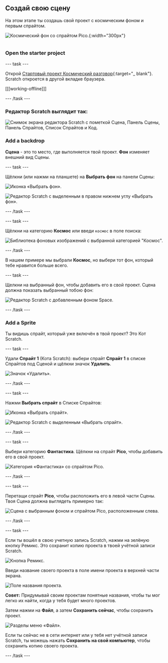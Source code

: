 ## Создай свою сцену

<div style="display: flex; flex-wrap: wrap">
<div style="flex-basis: 200px; flex-grow: 1; margin-right: 15px;">
На этом этапе ты создашь свой проект с космическим фоном и первым спрайтом. 
</div>
<div>

![Космический фон со спрайтом Pico.](images/backdrop-step.png){:width="300px"}

</div>
</div>

### Open the starter project

--- task ---

Открой [Стартовый проект Космический разговор](https://scratch.mit.edu/projects/582213331/editor){:target="_ blank"}. Scratch откроется в другой вкладке браузера.

[[[working-offline]]]

--- /task ---

### Редактор Scratch выглядит так:

![Снимок экрана редактора Scratch с пометкой Сцена, Панель Сцены, Панель Спрайтов, Список Спрайтов и Код.](images/scratch-interface.png)

### Add a backdrop

**Сцена** - это то место, где выполняется твой проект. **Фон** изменяет внешний вид Сцены.

--- task ---

Щёлкни (или нажми на планшете) на **Выбрать фон** на панели Сцены:

![Иконка «Выбрать фон».](images/backdrop-button.png)

![Редактор Scratch с выделенным в правом нижнем углу «Выбрать фон».](images/choose-a-backdrop.png)

--- /task ---

--- task ---

Щёлкни на категорию **Космос** или введи `космос` в поле поиска:

![Библиотека фоновых изображений с выбранной категорией "Космос".](images/space-backdrops.png)

--- /task ---

В нашем примере мы выбрали **Космос**, но выбери тот фон, который тебе нравится больше всего.

--- task ---

Щелкни на выбранный фон, чтобы добавить его в свой проект. Сцена должна показать выбранный тобою фон:

![Редактор Scratch с добавленным фоном Space.](images/inserted-backdrop.png)

--- /task ---

### Add a Sprite

Ты видишь спрайт, который уже включён в твой проект? Это Кот Scratch.

--- task ---

Удали **Спрайт 1** (Кота Scratch): выбери спрайт **Спрайт 1** в списке Спрайтов под Сценой и щёлкни значок **Удалить**.

![Значок «Удалить».](images/delete-sprite.png)

--- /task ---

--- task ---

Нажми **Выбрать спрайт** в Списке Спрайтов:

![Иконка «Выбрать спрайт».](images/sprite-button.png)

![Редактор Scratch с выделенным «Выбрать спрайт».](images/choose-a-sprite.png)

--- /task ---

--- task ---

Выбери категорию **Фантастика**. Щёлкни на спрайт **Pico**, чтобы добавить его в свой проект.

![Категория «Фантастика» со спрайтом Pico.](images/fantasy-pico.png)

--- /task ---

--- task ---

Перетащи спрайт **Pico**, чтобы расположить его в левой части Сцены. Твоя Сцена должна выглядеть примерно так:

![Сцена с выбранным фоном и спрайтом Pico, расположенным слева.](images/pico-on-stage.png)

--- /task ---

--- task ---

Если ты вошёл в свою учетную запись Scratch, нажми на зелёную кнопку Ремикс. Это сохранит копию проекта в твоей учётной записи Scratch.

![Кнопка Ремикс.](images/remix-button.png)

Введи название своего проекта в поле имени проекта в верхней части экрана.

![Поле названия проекта.](images/project-name.png)

**Совет:** Придумывай своим проектам понятные названия, чтобы ты мог легко их найти, когда у тебя будет много проектов.

Затем нажми на **Файл**, а затем **Сохранить сейчас**, чтобы сохранить проект.

![Разделы меню «Файл».](images/file-menu.png)

Если ты сейчас не в сети интернет или у тебя нет учётной записи Scratch, ты можешь нажать **Сохранить на свой компьютер**, чтобы сохранить копию своего проекта.

--- /task ---

